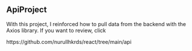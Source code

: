 <div>
  <h2> ApiProject</h2>
  <p>With this project, I reinforced how to pull data from the backend with the Axios library. If you want to review, click </p>
   <a>https://github.com/nurullhkrds/react/tree/main/api </a>
</div> 

